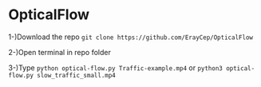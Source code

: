 # OpticalFlow
1-)Download the repo `git clone https://github.com/ErayCep/OpticalFlow`

2-)Open terminal in repo folder

3-)Type `python optical-flow.py Traffic-example.mp4` or `python3 optical-flow.py slow_traffic_small.mp4`
